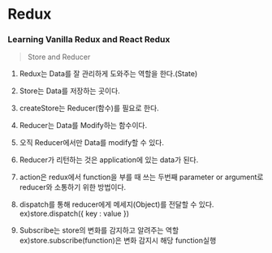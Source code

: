 # Redux

### Learning Vanilla Redux and React Redux

  
> Store and Reducer
1. Redux는 Data를 잘 관리하게 도와주는 역할을 한다.(State)

2. Store는 Data를 저장하는 곳이다.

3. createStore는 Reducer(함수)를 필요로 한다.

4. Reducer는 Data를 Modify하는 함수이다.

5. 오직 Reducer에서만 Data를 modify할 수 있다.

6. Reducer가 리턴하는 것은 application에 있는 data가 된다.

7. action은 redux에서 function을 부를 때 쓰는 두번째 parameter or argument로 reducer와 소통하기 위한 방법이다.

8. dispatch를 통해 reducer에게 메세지(Object)를 전달할 수 있다. ex)store.dispatch({ key : value })

9. Subscribe는 store의 변화를 감지하고 알려주는 역할
ex)store.subscribe(function)은 변화 감지시 해당 function실행

